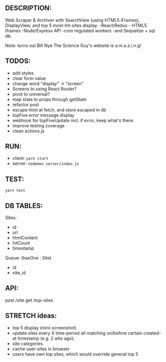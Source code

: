 ## DESCRIPTION:
  Web Scraper & Archiver with SearchView (using HTML5 iFrames), DisplayView, and top 5 most-hit-sites display.
  -React/Redux - HTML5 iframes -Node/Express API -cron regulated workers -and Sequelize + sql db.

  Note: turns out Bill Nye The Science Guy's website is a.m.a.z.i.n.g!

## TODOS:
 - add styles
 - clear form value
 - change word "display" -> "screen"
 - Screens to using React Router?
 - pivot to universal?
 - map state to props through getState
 - refactor post
 - escape html at fetch, and store escaped in db
 - topFive error message display
 - webhook for topFiveUpdate incl. if error, keep what's there.
 - improve testing coverage
 - clean actions.js

## RUN:
 - client: ``yarn start``
 - server: ``nodemon server/index.js``

## TEST:

``yarn test``


## DB TABLES:
Sites:
  - id
  - url
  - htmlContent
  - hitCount
  - timestamp

Queue: (hasOne : Site)
  - id
  - site_id

## API:
  post /site
  get /top-sites


## STRETCH ideas:
 - top 5 display (mini-screenshot)
 - update sites every X time-period all matching on/before certain created-at timestamp (e.g. 2 wks ago);
 - site categories
 - cache user-sites in browser
 - users have own top sites, which would override general top 5
